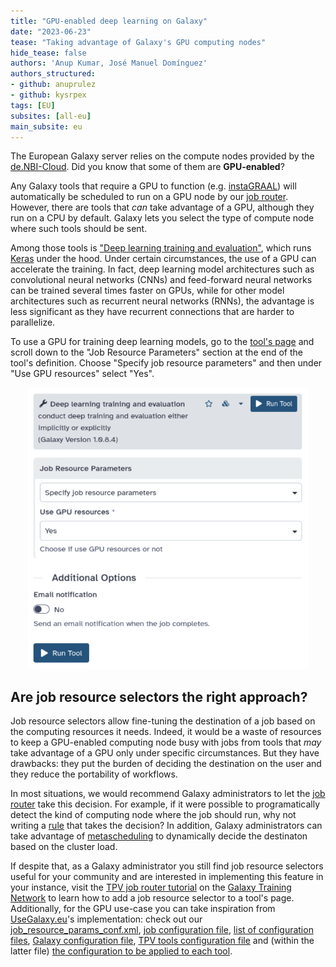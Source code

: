 ```yaml
---
title: "GPU-enabled deep learning on Galaxy"
date: "2023-06-23"
tease: "Taking advantage of Galaxy's GPU computing nodes"
hide_tease: false
authors: 'Anup Kumar, José Manuel Domínguez'
authors_structured:
- github: anuprulez
- github: kysrpex
tags: [EU]
subsites: [all-eu]
main_subsite: eu
---
```


The European Galaxy server relies on the compute nodes provided by the [de.NBI-Cloud](https://www.denbi.de/cloud). Did you know that some of them are **GPU-enabled**?

Any Galaxy tools that require a GPU to function (e.g. [instaGRAAL](https://usegalaxy.eu/?tool_id=toolshed.g2.bx.psu.edu%2Frepos%2Fbgruening%2Finstagraal%2Finstagraal%2F0.1.6%2Bgalaxy0&version=0.1.6%20galaxy0)) will automatically be scheduled to run on a GPU node by our [job router](https://galaxyproject.org/news/2023-05-08-tpv-switch/). However, there are tools that _can_ take advantage of a GPU, although they run on a CPU by default. Galaxy lets you select the type of compute node where such tools should be sent.

Among those tools is ["Deep learning training and evaluation"](https://usegalaxy.eu/?tool_id=toolshed.g2.bx.psu.edu%2Frepos%2Fbgruening%2Fkeras_train_and_eval%2Fkeras_train_and_eval%2F1.0.8.4&version=1.0.8.4), which runs [Keras](https://keras.io/) under the hood. Under certain circumstances, the use of a GPU can accelerate the training. In fact, deep learning model architectures such as convolutional neural networks (CNNs) and feed-forward neural networks can be trained several times faster on GPUs, while for other model architectures such as recurrent neural networks (RNNs), the advantage is less significant as they have recurrent connections that are harder to parallelize.

To use a GPU for training deep learning models, go to the [tool's page](https://usegalaxy.eu/?tool_id=toolshed.g2.bx.psu.edu%2Frepos%2Fbgruening%2Fkeras_train_and_eval%2Fkeras_train_and_eval%2F1.0.8.4&version=1.0.8.4) and scroll down to the "Job Resource Parameters" section at the end of the tool's definition. Choose "Specify job resource parameters" and then under "Use GPU resources" select "Yes".

<div style="text-align: center;">

<img src="selector.png" height="450" />

</div>

## Are job resource selectors the right approach?

Job resource selectors allow fine-tuning the destination of a job based on the computing resources it needs. Indeed, it would be a waste of resources to keep a GPU-enabled computing node busy with jobs from tools that _may_ take advantage of a GPU only under specific circumstances. But they have drawbacks: they put the burden of deciding the destination on the user and they reduce the portability of workflows.

In most situations, we would recommend Galaxy administrators to let the [job router](https://galaxyproject.org/news/2023-05-08-tpv-switch/) take this decision. For example, if it were possible to programatically detect the kind of computing node where the job should run, why not writing a [rule](https://total-perspective-vortex.readthedocs.io/en/latest/topics/tpv_by_example.html#rules) that takes the decision? In addition, Galaxy administrators can take advantage of [metascheduling](https://total-perspective-vortex.readthedocs.io/en/latest/topics/tpv_by_example.html#metascheduling) to dynamically decide the destinaton based on the cluster load.

If despite that, as a Galaxy administrator you still find job resource selectors useful for your community and are interested in implementing this feature in your instance, visit the [TPV job router tutorial](https://training.galaxyproject.org/training-material/topics/admin/tutorials/job-destinations/tutorial.html#job-resource-selectors) on the [Galaxy Training Network](https://training.galaxyproject.org/) to learn how to add a job resource selector to a tool's page. Additionally, for the GPU use-case you can take inspiration from [UseGalaxy.eu](https://usegalaxy.eu/)'s implementation: check out our [job_resource_params_conf.xml](https://github.com/usegalaxy-eu/infrastructure-playbook/blob/06823c5fed9a4e589b02d46d3a224baa78596929/files/galaxy/config/job_resource_params_conf.xml#L3-L6), [job configuration file](https://github.com/usegalaxy-eu/infrastructure-playbook/blob/06823c5fed9a4e589b02d46d3a224baa78596929/templates/galaxy/config/job_conf.yml#L465-L474), [list of configuration files](https://github.com/usegalaxy-eu/infrastructure-playbook/blob/06823c5fed9a4e589b02d46d3a224baa78596929/group_vars/sn06.yml#L516-L517), [Galaxy configuration file](https://github.com/usegalaxy-eu/infrastructure-playbook/blob/06823c5fed9a4e589b02d46d3a224baa78596929/group_vars/gxconfig.yml#L2180-L2186), [TPV tools configuration file](https://github.com/usegalaxy-eu/infrastructure-playbook/blob/06823c5fed9a4e589b02d46d3a224baa78596929/files/galaxy/tpv/tools.yml#L4-L12) and (within the latter file) [the configuration to be applied to each tool](https://github.com/usegalaxy-eu/infrastructure-playbook/blob/06823c5fed9a4e589b02d46d3a224baa78596929/files/galaxy/tpv/tools.yml#L63-L64).
